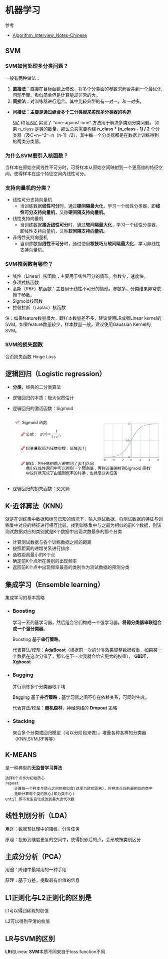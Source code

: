 # 机器学习

参考

* [Algorithm_Interview_Notes-Chinese]([https://github.com/DarLiner/Algorithm_Interview_Notes-Chinese/blob/master/A-%E6%9C%BA%E5%99%A8%E5%AD%A6%E4%B9%A0/A-%E6%9C%BA%E5%99%A8%E5%AD%A6%E4%B9%A0%E7%AE%97%E6%B3%95.md](https://github.com/DarLiner/Algorithm_Interview_Notes-Chinese/blob/master/A-机器学习/A-机器学习算法.md))

## SVM

### **SVM如何处理多分类问题？**

一般有两种做法：

1. **直接法**：直接在目标函数上修改，将多个分类面的参数求解合并到一个最优化问题里面。看似简单但是计算量却非常的大。
2. **间接法**：对训练器进行组合。其中比较典型的有一对一，和一对多。



* **间接法：主要是通过组合多个二分类器来实现多分类器的构造**

  [`SVC`](https://www.studyai.cn/modules/generated/sklearn.svm.SVC.html#sklearn.svm.SVC) 和 [`NuSVC`](https://www.studyai.cn/modules/generated/sklearn.svm.NuSVC.html#sklearn.svm.NuSVC) 实现了 “one-against-one” 方法用于解决多类别分类问题。 如果 n_class 是类的数量，那么总共需要构建 **n_class * (n_class - 1) / 2** 个分类器（及C~n~^2^=n（n-1）/2），其中每一个分类器都是在数据上训练得到的两类分类器。

### **为什么SVM要引入核函数？**

当样本在原始空间线性不可分时，可将样本从原始空间映射到一个更高维的特征空间，使得样本在这个特征空间内线性可分。

### 支持向量机的分类？

- 线性可分支持向量机
  - 当训练数据**线性可分**时，通过**硬间隔最大化**，学习一个线性分类器，即**线性可分支持向量机**，又称**硬间隔支持向量机**。
- 线性支持向量机
  - 当训练数据**接近线性可分**时，通过**软间隔最大化**，学习一个线性分类器，即线性支持向量机，又称**软间隔支持向量机**。
- 非线性支持向量机
  - 当训练数据**线性不可分**时，通过使用**核技巧**及**软间隔最大化**，学习非线性支持向量机。

### SVM核函数有哪些？

- 线性（Linear）核函数：主要用于线性可分的情形。参数少，速度快。
- 多项式核函数
- 高斯（RBF）核函数：主要用于线性不可分的情形。参数多，分类结果非常依赖于参数。
- Sigmoid核函数
- 拉普拉斯（Laplac）核函数

注：如果feature数量很大，跟样本数量差不多，建议使用LR或者Linear kernel的SVM。如果feature数量较少，样本数量一般，建议使用Gaussian Kernel的SVM。

### SVM的损失函数

合页损失函数 Hinge Loss

## 逻辑回归（Logistic regression）

* **分类**，经典的二分类算法

* 逻辑回归的本质：极大似然估计

* 逻辑回归的激活函数：Sigmoid

  ![image-20200620151402177](image/image-20200620151402177.png)

* 逻辑回归的损失函数：交叉熵

## K-近邻算法（KNN）

就是在训练集中数据和标签已知的情况下，输入测试数据，将测试数据的特征与训练集中对应的特征进行相互比较，找到训练集中与之最为相似的前K个数据，则该测试数据对应的类别就是K个数据中出现次数最多的那个分类

* 计算测试数据与各个训练数据之间的距离
* 按照距离的递增关系进行排序
* 选取距离最小的K个点
* 确定前K个点所在类别的出现频率
* 返回前K个点中出现频率最高的类别作为测试数据的预测分类

## 集成学习（Ensemble learning）

集成学习的基本策略

* ### **Boosting**

  学习一系列基学习器，然后组合它们构成一个强学习器。**将弱分类器串联组合成一个强分类器**。

  Boosting 基于**串行策略**。

  代表算法/模型：**AdaBoost**（根据前一次的分类效果调整数据权重，如果某一个数据在这次分错了，那么在下一次我就会给它更大的权重）， **GBDT**，**Xgboost**

* ### Bagging

  并行训练多个分类器取平均

  Bagging 基于**并行策略**：基学习器之间不存在依赖关系，可同时生成。

  代表算法/模型：**随机森林**，神经网络的 **Dropout** 策略

* ### Stacking

  聚合多个分类或回归模型（可以分阶段来做），堆叠各种各样的分类器（KNN,SVM,RF等等）

## K-MEANS

是一种典型的**无监督学习算法**

```
选择K个点作为初始质心  
repeat  
    计算每一个样本与质心之间的相似度(这里为欧式距离)，将样本点归到最相似的类中
    重新计算每个类的质心(即为类中心)  
until 簇不发生变化或达到最大迭代次数  
```

## 线性判别分析（LDA）

用途：数据预处理中的降维，分类任务

原理：投影到维度更低的空间中，使得投影后的点，会形成按类别区分

## 主成分分析（PCA）

用途：降维中最常用的一种手段

原理：基于方差，提取最有价值的信息

## L1正则化与L2正则化的区别是

L1可以得到稀疏的权值

L2可以得到平滑的权值

## LR与SVM的区别

**LR**和Linear **SVM**本质不同来自于loss function不同